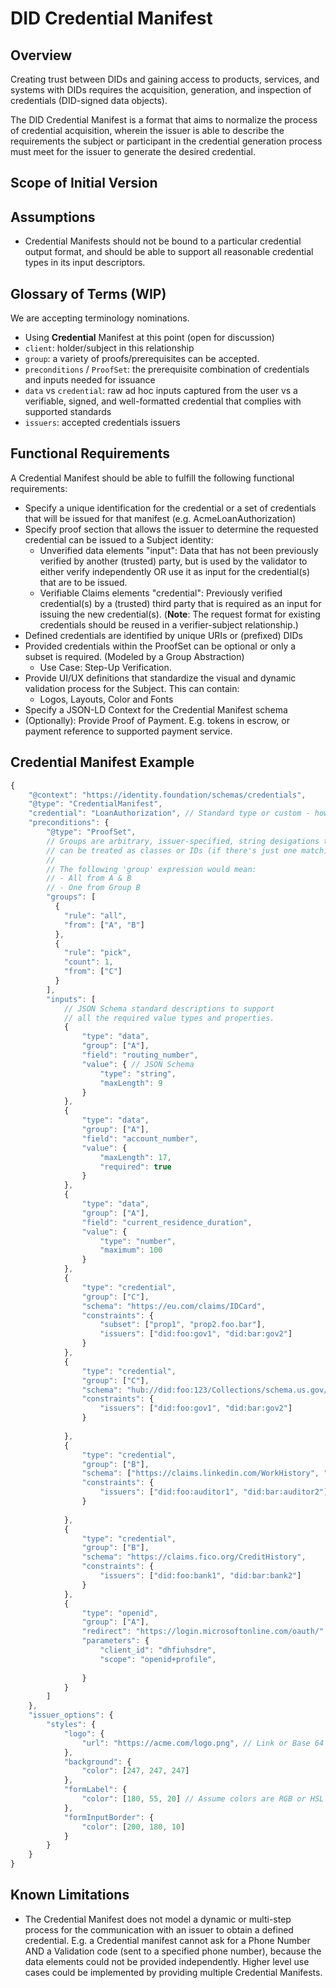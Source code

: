 # DID Credential Manifest

## Overview

Creating trust between DIDs and gaining access to products, services, and systems with DIDs requires the acquisition, generation, and inspection of credentials (DID-signed data objects).

The DID Credential Manifest is a format that aims to normalize the process of credential acquisition, wherein the issuer is able to describe the requirements the subject or participant in the credential generation process must meet for the issuer to generate the desired credential.

## Scope of Initial Version

## Assumptions

- Credential Manifests should not be bound to a particular credential output format, and should be able to support all reasonable credential types in its input descriptors.

## Glossary of Terms (WIP)

We are accepting terminology nominations. 

- Using **Credential** Manifest at this point (open for discussion)
- `client`: holder/subject in this relationship
- `group`: a variety of proofs/prerequisites can be accepted.
- `preconditions` / `ProofSet`: the prerequisite combination of credentials and inputs needed for issuance 
- `data` vs `credential`: raw ad hoc inputs captured from the user vs a verifiable, signed, and well-formatted credential that complies with supported standards
- `issuers`: accepted credentials issuers

## Functional Requirements

A Credential Manifest should be able to fulfill the following functional requirements: 

- Specify a unique identification for the credential or a set of credentials that will be issued for that manifest (e.g. AcmeLoanAuthorization)
- Specify proof section that allows the issuer to determine the requested credential can be issued to a Subject identity:
    - Unverified data elements "input": Data that has not been previously verified by another (trusted) party, but is used by the validator to either verify independently OR use it as input for the credential(s) that are to be issued.
    - Verifiable Claims elements "credential": Previously verified credential(s) by a (trusted) third party that is required as an input for issuing the new credential(s). (**Note**: The request format for existing credentials should be reused in a verifier-subject relationship.)
- Defined credentials are identified by unique URIs or (prefixed) DIDs
- Provided credentials within the ProofSet can be optional or only a subset is required. (Modeled by a Group Abstraction)
    - Use Case: Step-Up Verification. 
- Provide UI/UX definitions that standardize the visual and dynamic validation process for the Subject. This can contain:
    - Logos, Layouts, Color and Fonts
- Specify a JSON-LD Context for the Credential Manifest schema
- (Optionally): Provide Proof of Payment. E.g. tokens in escrow, or payment reference to supported payment service.

## Credential Manifest Example

```javascript
{
    "@context": "https://identity.foundation/schemas/credentials",
    "@type": "CredentialManifest",
    "credential": "LoanAuthorization", // Standard type or custom - how should we differentiate?
    "preconditions": {
        "@type": "ProofSet",
        // Groups are arbitrary, issuer-specified, string desigations that
        // can be treated as classes or IDs (if there's just one match).
        // 
        // The following 'group' expression would mean:
        // - All from A & B
        // - One from Group B
        "groups": [
          {
            "rule": "all",
            "from": ["A", "B"]
          },
          {
            "rule": "pick",
            "count": 1,
            "from": ["C"]
          }
        ],
        "inputs": [
            // JSON Schema standard descriptions to support
            // all the required value types and properties.   
            {
                "type": "data",
                "group": ["A"],
                "field": "routing_number",
                "value": { // JSON Schema
                    "type": "string",
                    "maxLength": 9
                }
            },
            {
                "type": "data",
                "group": ["A"],
                "field": "account_number",
                "value": {
                    "maxLength": 17,
                    "required": true
                }
            },
            {
                "type": "data",
                "group": ["A"],
                "field": "current_residence_duration",
                "value": {
                    "type": "number",
                    "maximum": 100
                }
            },
            {
                "type": "credential",
                "group": ["C"],
                "schema": "https://eu.com/claims/IDCard",
                "constraints": {
                    "subset": ["prop1", "prop2.foo.bar"],
                    "issuers": ["did:foo:gov1", "did:bar:gov2"]
                }
            },
            {
                "type": "credential",
                "group": ["C"],
                "schema": "hub://did:foo:123/Collections/schema.us.gov/Passport",
                "constraints": {
                    "issuers": ["did:foo:gov1", "did:bar:gov2"]
                }
                
            },
            {
                "type": "credential",
                "group": ["B"],
                "schema": ["https://claims.linkedin.com/WorkHistory", "https://about.me/WorkHistory"],
                "constraints": {
                    "issuers": ["did:foo:auditor1", "did:bar:auditor2"]
                }
                
            },
            {
                "type": "credential",
                "group": ["B"],
                "schema": "https://claims.fico.org/CreditHistory",
                "constraints": {
                    "issuers": ["did:foo:bank1", "did:bar:bank2"]
                }
            },
            {
                "type": "openid",
                "group": ["A"],
                "redirect": "https://login.microsoftonline.com/oauth/"
                "parameters": {
                    "client_id": "dhfiuhsdre",
                    "scope": "openid+profile",
                    
                }
            }
        ]
    },
    "issuer_options": {
        "styles": {
            "logo": {
                "url": "https://acme.com/logo.png", // Link or Base 64 image. Can be a hashlink if integrity proof is required
            },
            "background": {
                "color": [247, 247, 247]
            },
            "formLabel": {
                "color": [180, 55, 20] // Assume colors are RGB or HSL values?
            },
            "formInputBorder": {
                "color": [200, 180, 10]
            }
        }
    }
}
```

## Known Limitations
- The Credential Manifest does not model a dynamic or multi-step process for the communication with an issuer to obtain a defined credential. E.g. a Credential manifest cannot ask for a Phone Number AND a Validation code (sent to a specified phone number), because the data elements could not be provided independently. Higher level use cases could be implemented by providing multiple Credential Manifests.

